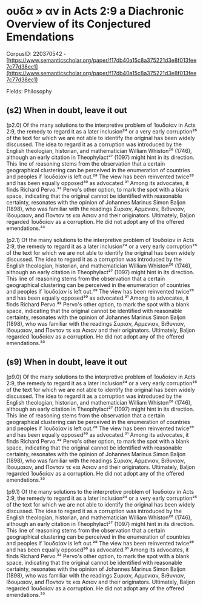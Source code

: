 # ουδα » αν in Acts 2:9 a Diachronic Overview of its Conjectured Emendations

CorpusID: 220370542 - [https://www.semanticscholar.org/paper/f17db40a15c8a375221d3e8f013fee7c77d38ec1](https://www.semanticscholar.org/paper/f17db40a15c8a375221d3e8f013fee7c77d38ec1)

Fields: Philosophy

## (s2) When in doubt, leave it out
(p2.0) Of the many solutions to the interpretive problem of Ἰουδαίαν in Acts 2:9, the remedy to regard it as a later inclusion²⁴ or a very early corruption²⁵ of the text for which we are not able to identify the original has been widely discussed. The idea to regard it as a corruption was introduced by the English theologian, historian, and mathematician William Whiston²⁶ (1746), although an early citation in Theophylact²⁷ (1097) might hint in its direction. This line of reasoning stems from the observation that a certain geographical clustering can be perceived in the enumeration of countries and peoples if Ἰουδαίαν is left out.²⁸ The view has been reinvented twice²⁹ and has been equally opposed³⁰ as advocated.³¹ Among its advocates, it finds Richard Pervo.³² Pervo's other option, to mark the spot with a blank space, indicating that the original cannot be identified with reasonable certainty, resonates with the opinion of Johannes Marinus Simon Baljon (1898), who was familiar with the readings Συριαν, Aρμενιαν, Bιθυνιαν, Iδουμαιαν, and Ποντον τε και Aσιαν and their originators. Ultimately, Baljon regarded Ἰουδαίαν as a corruption. He did not adopt any of the offered emendations.³³

(p2.1) Of the many solutions to the interpretive problem of Ἰουδαίαν in Acts 2:9, the remedy to regard it as a later inclusion²⁴ or a very early corruption²⁵ of the text for which we are not able to identify the original has been widely discussed. The idea to regard it as a corruption was introduced by the English theologian, historian, and mathematician William Whiston²⁶ (1746), although an early citation in Theophylact²⁷ (1097) might hint in its direction. This line of reasoning stems from the observation that a certain geographical clustering can be perceived in the enumeration of countries and peoples if Ἰουδαίαν is left out.²⁸ The view has been reinvented twice²⁹ and has been equally opposed³⁰ as advocated.³¹ Among its advocates, it finds Richard Pervo.³² Pervo's other option, to mark the spot with a blank space, indicating that the original cannot be identified with reasonable certainty, resonates with the opinion of Johannes Marinus Simon Baljon (1898), who was familiar with the readings Συριαν, Aρμενιαν, Bιθυνιαν, Iδουμαιαν, and Ποντον τε και Aσιαν and their originators. Ultimately, Baljon regarded Ἰουδαίαν as a corruption. He did not adopt any of the offered emendations.³³
## (s9) When in doubt, leave it out
(p9.0) Of the many solutions to the interpretive problem of Ἰουδαίαν in Acts 2:9, the remedy to regard it as a later inclusion²⁴ or a very early corruption²⁵ of the text for which we are not able to identify the original has been widely discussed. The idea to regard it as a corruption was introduced by the English theologian, historian, and mathematician William Whiston²⁶ (1746), although an early citation in Theophylact²⁷ (1097) might hint in its direction. This line of reasoning stems from the observation that a certain geographical clustering can be perceived in the enumeration of countries and peoples if Ἰουδαίαν is left out.²⁸ The view has been reinvented twice²⁹ and has been equally opposed³⁰ as advocated.³¹ Among its advocates, it finds Richard Pervo.³² Pervo's other option, to mark the spot with a blank space, indicating that the original cannot be identified with reasonable certainty, resonates with the opinion of Johannes Marinus Simon Baljon (1898), who was familiar with the readings Συριαν, Aρμενιαν, Bιθυνιαν, Iδουμαιαν, and Ποντον τε και Aσιαν and their originators. Ultimately, Baljon regarded Ἰουδαίαν as a corruption. He did not adopt any of the offered emendations.³³

(p9.1) Of the many solutions to the interpretive problem of Ἰουδαίαν in Acts 2:9, the remedy to regard it as a later inclusion²⁴ or a very early corruption²⁵ of the text for which we are not able to identify the original has been widely discussed. The idea to regard it as a corruption was introduced by the English theologian, historian, and mathematician William Whiston²⁶ (1746), although an early citation in Theophylact²⁷ (1097) might hint in its direction. This line of reasoning stems from the observation that a certain geographical clustering can be perceived in the enumeration of countries and peoples if Ἰουδαίαν is left out.²⁸ The view has been reinvented twice²⁹ and has been equally opposed³⁰ as advocated.³¹ Among its advocates, it finds Richard Pervo.³² Pervo's other option, to mark the spot with a blank space, indicating that the original cannot be identified with reasonable certainty, resonates with the opinion of Johannes Marinus Simon Baljon (1898), who was familiar with the readings Συριαν, Aρμενιαν, Bιθυνιαν, Iδουμαιαν, and Ποντον τε και Aσιαν and their originators. Ultimately, Baljon regarded Ἰουδαίαν as a corruption. He did not adopt any of the offered emendations.³³
